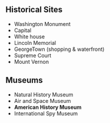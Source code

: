 ## Historical Sites

- Washington Monument
- Capital
- White house
- Lincoln Memorial
- GeorgeTown (shopping & waterfront)
- Supreme Court
- Mount Vernon

## Museums
- Natural History Museum
- Air and Space Museum
- **American History Museum**
- International Spy Museum